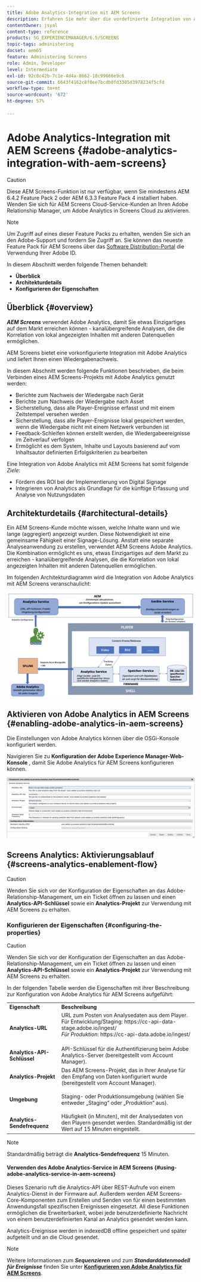 ```yaml
---
title: Adobe Analytics-Integration mit AEM Screens
description: Erfahren Sie mehr über die vordefinierte Integration von AEM Screens mit Adobe Analytics und erhalten Sie einen Wiedergabenachweis.
contentOwner: jsyal
content-type: reference
products: SG_EXPERIENCEMANAGER/6.5/SCREENS
topic-tags: administering
docset: aem65
feature: Administering Screens
role: Admin, Developer
level: Intermediate
exl-id: 92c8c42b-7c1e-4d4a-8662-18c99666e9c6
source-git-commit: 6643f4162c8f0ee7bcdb0fd3305d3978234f5cfd
workflow-type: tm+mt
source-wordcount: '672'
ht-degree: 57%

---
```


# Adobe Analytics-Integration mit AEM Screens {#adobe-analytics-integration-with-aem-screens}

>[!CAUTION]
>
>Diese AEM Screens-Funktion ist nur verfügbar, wenn Sie mindestens AEM 6.4.2 Feature Pack 2 oder AEM 6.3.3 Feature Pack 4 installiert haben. Wenden Sie sich für AEM Screens Cloud-Service-Kunden an Ihren Adobe Relationship Manager, um Adobe Analytics in Screens Cloud zu aktivieren.

>[!NOTE]
>
>Um Zugriff auf eines dieser Feature Packs zu erhalten, wenden Sie sich an den Adobe-Support und fordern Sie Zugriff an. Sie können das neueste Feature Pack für AEM Screens über das [Software Distribution-Portal](https://experience.adobe.com/#/downloads/content/software-distribution/de/aem.html) die Verwendung Ihrer Adobe ID.

In diesem Abschnitt werden folgende Themen behandelt:

* **Überblick**
* **Architekturdetails**
* **Konfigurieren der Eigenschaften**

## Überblick {#overview}

***AEM Screens*** verwendet Adobe Analytics, damit Sie etwas Einzigartiges auf dem Markt erreichen können - kanalübergreifende Analysen, die die Korrelation von lokal angezeigten Inhalten mit anderen Datenquellen ermöglichen.

AEM Screens bietet eine vorkonfigurierte Integration mit Adobe Analytics und liefert Ihnen einen Wiedergabenachweis.

In diesem Abschnitt werden folgende Funktionen beschrieben, die beim Verbinden eines AEM Screens-Projekts mit Adobe Analytics genutzt werden:

* Berichte zum Nachweis der Wiedergabe nach Gerät
* Berichte zum Nachweis der Wiedergabe nach Asset
* Sicherstellung, dass alle Player-Ereignisse erfasst und mit einem Zeitstempel versehen werden
* Sicherstellung, dass alle Player-Ereignisse lokal gespeichert werden, wenn die Wiedergabe nicht mit einem Netzwerk verbunden ist
* Feedback-Schleifen können erstellt werden, die Wiedergabeereignisse im Zeitverlauf verfolgen
* Ermöglicht es dem System, Inhalte und Layouts basierend auf vom Inhaltsautor definierten Erfolgskriterien zu bearbeiten

Eine Integration von Adobe Analytics mit AEM Screens hat somit folgende *Ziele*:

* Fördern des ROI bei der Implementierung von Digital Signage
* Integrieren von Analytics als Grundlage für die künftige Erfassung und Analyse von Nutzungsdaten

## Architekturdetails {#architectural-details}

Ein AEM Screens-Kunde möchte wissen, welche Inhalte wann und wie lange (aggregiert) angezeigt wurden. Diese Notwendigkeit ist eine gemeinsame Fähigkeit einer Signage-Lösung. Anstatt eine separate Analyseanwendung zu erstellen, verwendet AEM Screens Adobe Analytics. Die Kombination ermöglicht es uns, etwas Einzigartiges auf dem Markt zu erreichen - kanalübergreifende Analysen, die die Korrelation von lokal angezeigten Inhalten mit anderen Datenquellen ermöglichen.

Im folgenden Architekturdiagramm wird die Integration von Adobe Analytics mit AEM Screens veranschaulicht:

![screen_shot_2018-09-12at85611am](assets/screen_shot_2018-09-12at85611am.png)

## Aktivieren von Adobe Analytics in AEM Screens {#enabling-adobe-analytics-in-aem-screens}

Die Einstellungen von Adobe Analytics können über die OSGi-Konsole konfiguriert werden.

Navigieren Sie zu **Konfiguration der Adobe Experience Manager-Web-Konsole** , damit Sie Adobe Analytics für AEM Screens konfigurieren können.

![screen_shot_2018-09-04at25550pm](assets/screen_shot_2018-09-04at25550pm.png)

## Screens Analytics: Aktivierungsablauf {#screens-analytics-enablement-flow}

>[!CAUTION]
>
>Wenden Sie sich vor der Konfiguration der Eigenschaften an das Adobe-Relationship-Management, um ein Ticket öffnen zu lassen und einen **Analytics-API-Schlüssel** sowie ein **Analytics-Projekt** zur Verwendung mit AEM Screens zu erhalten.

### Konfigurieren der Eigenschaften {#configuring-the-properties}

>[!CAUTION]
>
>Wenden Sie sich vor der Konfiguration der Eigenschaften an das Adobe-Relationship-Management, um ein Ticket öffnen zu lassen und einen **Analytics-API-Schlüssel** sowie ein **Analytics-Projekt** zur Verwendung mit AEM Screens zu erhalten.

In der folgenden Tabelle werden die Eigenschaften mit ihrer Beschreibung zur Konfiguration von Adobe Analytics für AEM Screens aufgeführt:

<table>
 <tbody>
  <tr>
   <td><strong>Eigenschaft</strong></td>
   <td><strong>Beschreibung</strong></td>
  </tr>
  <tr>
   <td><strong>Analytics-URL</strong></td>
   <td>URL zum Posten von Analysedaten aus dem Player. <br>
   Für Entwicklung/Staging</em>: https://cc-api-data-stage.adobe.io/ingest/<br /> <em>Für Produktion</em>: https://cc-api-data.adobe.io/ingest/<br /> <br /></td>
  </tr>
  <tr>
   <td><strong>Analytics-API-Schlüssel</strong></td>
   <td>API-Schlüssel für die Authentifizierung beim Adobe Analytics-Server (bereitgestellt vom Account Manager).</td>
  </tr>
  <tr>
   <td><strong>Analytics-Projekt</strong></td>
   <td>Das AEM Screens-Projekt, das in Ihrer Analyse für den Empfang von Daten konfiguriert wurde (bereitgestellt vom Account Manager).</td>
  </tr>
  <tr>
   <td><strong>Umgebung</strong></td>
   <td><p>Staging- oder Produktionsumgebung (wählen Sie entweder „Staging“ oder „Produktion“ aus).</p></td>
  </tr>
  <tr>
   <td><strong>Analytics-Sendefrequenz</strong></td>
   <td>Häufigkeit (in Minuten), mit der Analysedaten von den Playern gesendet werden. Standardmäßig ist der Wert auf 15 Minuten eingestellt.</td>
  </tr>
 </tbody>
</table>

>[!NOTE]
>
>Standardmäßig beträgt die **Analytics-Sendefrequenz** 15 Minuten.

#### Verwenden des Adobe Analytics-Service in AEM Screens {#using-adobe-analytics-service-in-aem-screens}

Dieses Szenario ruft die Analytics-API über REST-Aufrufe von einem Analytics-Dienst in der Firmware auf. Außerdem werden AEM Screens-Core-Komponenten zum Erstellen und Senden von für einen bestimmten Anwendungsfall spezifischen Ereignissen eingesetzt. All diese Funktionen ermöglichen die Erweiterbarkeit, wobei jede benutzerdefinierte Nachricht von einem benutzerdefinierten Kanal an Analytics gesendet werden kann.

Analytics-Ereignisse werden in indexedDB offline gespeichert und später aufgeteilt und an die Cloud gesendet.

>[!NOTE]
>
>Weitere Informationen zum ***Sequenzieren*** und zum ***Standarddatenmodell für Ereignisse*** finden Sie unter **[Konfigurieren von Adobe Analytics für AEM Screens](configuring-adobe-analytics-aem-screens.md)**.
